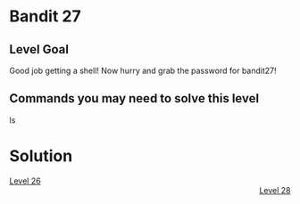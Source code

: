 <html>
<h1>Bandit 27</h1>

<h2 id="level-goal">Level Goal</h2>
<p>Good job getting a shell! Now hurry and grab the password for bandit27!</p>

<h2 id="commands-you-may-need-to-solve-this-level">Commands you may need to solve this level</h2>
<p>ls</p>

<h1>Solution</h1>

<div style="text-align: left"><a href="./bandit26.md">Level 26</a></div>
<div style="text-align: right"><a href="./bandit28.md">Level 28</a></div>
</html>
